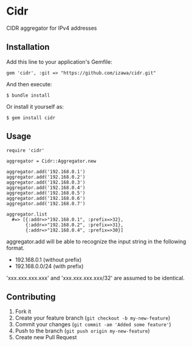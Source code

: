 # Cidr

CIDR aggregator for IPv4 addresses

## Installation

Add this line to your application's Gemfile:

    gem 'cidr', :git => "https://github.com/izawa/cidr.git"

And then execute:

    $ bundle install

Or install it yourself as:

    $ gem install cidr

## Usage

    require 'cidr'

    aggregator = Cidr::Aggregator.new

    aggregator.add('192.168.0.1')
    aggregator.add('192.168.0.2')
    aggregator.add('192.168.0.3')
    aggregator.add('192.168.0.4')
    aggregator.add('192.168.0.5')
    aggregator.add('192.168.0.6')
    aggregator.add('192.168.0.7')

    aggregator.list
      #=> [{:addr=>"192.168.0.1", :prefix=>32},
           {:addr=>"192.168.0.2", :prefix=>31},
           {:addr=>"192.168.0.4", :prefix=>30}]

aggregator.add will be able to recognize the input string in the following format.

  * 192.168.0.1  (without prefix)
  * 192.168.0.0/24 (with prefix)

'xxx.xxx.xxx.xxx' and  'xxx.xxx.xxx.xxx/32' are assumed to be identical.


## Contributing

1. Fork it
2. Create your feature branch (`git checkout -b my-new-feature`)
3. Commit your changes (`git commit -am 'Added some feature'`)
4. Push to the branch (`git push origin my-new-feature`)
5. Create new Pull Request
